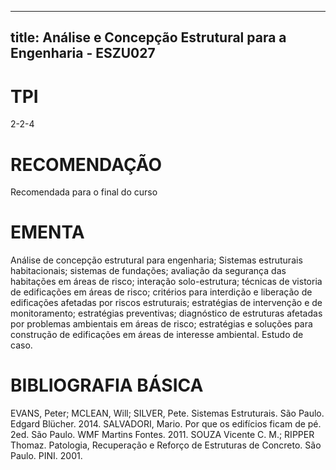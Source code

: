 
---
title: Análise e Concepção Estrutural para a Engenharia - ESZU027 
---

# TPI

2-2-4

# RECOMENDAÇÃO

Recomendada para o final do curso

# EMENTA

Análise de concepção estrutural para engenharia; Sistemas estruturais habitacionais; sistemas de fundações; avaliação da segurança das habitações em áreas de risco; interação solo-estrutura; técnicas de vistoria de edificações em áreas de risco; critérios para interdição e liberação de edificações afetadas por riscos estruturais; estratégias de intervenção e de monitoramento; estratégias preventivas; diagnóstico de estruturas afetadas por problemas ambientais em áreas de risco; estratégias e soluções para construção de edificações em áreas de interesse ambiental. Estudo de caso.

# BIBLIOGRAFIA BÁSICA

EVANS, Peter; MCLEAN, Will; SILVER, Pete. Sistemas Estruturais. São Paulo. Edgard Blücher. 2014.
SALVADORI, Mario. Por que os edifícios ficam de pé. 2ed. São Paulo. WMF Martins Fontes. 2011.
SOUZA Vicente C. M.; RIPPER Thomaz. Patologia, Recuperação e Reforço de Estruturas de Concreto. São Paulo. PINI. 2001.
        